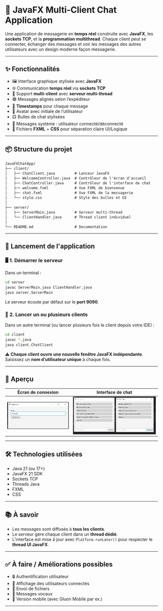 
# 💬 JavaFX Multi-Client Chat Application

Une application de messagerie en **temps réel** construite avec **JavaFX**, les **sockets TCP**, et la **programmation multithread**. Chaque client peut se connecter, échanger des messages et voir les messages des autres utilisateurs avec un design moderne façon messagerie.

---

## ✨ Fonctionnalités

- 🖼️ Interface graphique stylisée avec **JavaFX**
- 🌐 Communication **temps réel** via **sockets TCP**
- 👥 Support **multi-client** avec **serveur multi-thread**
- 🟢 Messages alignés selon l’expéditeur
- 🧾 **Timestamps** pour chaque message
- 👤 Avatar avec initiale de l’utilisateur
- 🟨 Bulles de chat stylisées
- 🚪 Messages système : utilisateur connecté/déconnecté
- 🎨 Fichiers **FXML** + **CSS** pour séparation claire UI/Logique

---

## 📦 Structure du projet

```
JavaFXChatApp/
├── client/
│   ├── ChatClient.java         # Lanceur JavaFX
│   ├── WelcomeController.java  # Contrôleur de l'écran d'accueil
│   ├── ChatController.java     # Contrôleur de l'interface de chat
│   ├── welcome.fxml            # Vue FXML de bienvenue
│   ├── chat.fxml               # Vue FXML de la messagerie
│   └── style.css               # Style des bulles et UI
│
├── server/
│   ├── ServerMain.java         # Serveur multi-thread
│   └── ClientHandler.java      # Thread client individuel
│
└── README.md                   # Documentation
```

---

## 🚀 Lancement de l'application

### 🖥️ 1. Démarrer le serveur

Dans un terminal :

```bash
cd server
javac ServerMain.java ClientHandler.java
java server.ServerMain
```

Le serveur écoute par défaut sur le **port 9090**.

### 💬 2. Lancer un ou plusieurs clients

Dans un autre terminal (ou lancer plusieurs fois le client depuis votre IDE) :

```bash
cd client
javac *.java
java client.ChatClient
```

⚠️ **Chaque client ouvre une nouvelle fenêtre JavaFX indépendante**. Saisissez un **nom d’utilisateur unique** à chaque fois.

---

## 📸 Aperçu

| Écran de connexion                   | Interface de chat               |
|--------------------------------------|---------------------------------|
| ![welcome](/images/welcome_view.PNG) | ![chat](./images/chat_view.PNG) |

---

## 🛠️ Technologies utilisées

- Java 21 (ou 17+)
- JavaFX 21 SDK
- Sockets TCP
- Threads Java
- FXML
- CSS

---

## 📚 À savoir

- Les messages sont diffusés à **tous les clients**.
- Le serveur gère chaque client dans un **thread dédié**.
- L’interface est mise à jour avec `Platform.runLater()` pour respecter le **thread UI JavaFX**.

---

## ✅ À faire / Améliorations possibles

- 🔒 Authentification utilisateur
- 🧵 Affichage des utilisateurs connectés
- 📎 Envoi de fichiers
- 🎤 Messages vocaux
- 📲 Version mobile (avec Gluon Mobile par ex.)

---


